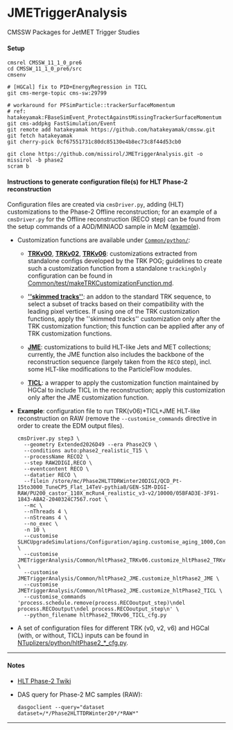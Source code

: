 JMETriggerAnalysis
==================

CMSSW Packages for JetMET Trigger Studies

#### Setup
```shell
cmsrel CMSSW_11_1_0_pre6
cd CMSSW_11_1_0_pre6/src
cmsenv

# [HGCal] fix to PID+EnergyRegression in TICL
git cms-merge-topic cms-sw:29799

# workaround for PFSimParticle::trackerSurfaceMomentum
# ref: hatakeyamak:FBaseSimEvent_ProtectAgainstMissingTrackerSurfaceMomentum
git cms-addpkg FastSimulation/Event
git remote add hatakeyamak https://github.com/hatakeyamak/cmssw.git
git fetch hatakeyamak
git cherry-pick 0cf67551731c80dc85130e4b8ec73c8f44d53cb0

git clone https://github.com/missirol/JMETriggerAnalysis.git -o missirol -b phase2
scram b
```

#### Instructions to generate configuration file(s) for HLT Phase-2 reconstruction

Configuration files are created via `cmsDriver.py`,
adding (HLT) customizations to the Phase-2 Offline reconstruction;
for an example of a `cmsDriver.py` for the Offline reconstruction (RECO step)
can be found from the setup commands of a AOD/MINIAOD sample in McM
([example](https://cms-pdmv.cern.ch/mcm/public/restapi/requests/get_setup/TSG-Phase2HLTTDRWinter20RECOMiniAOD-00010)).

* Customization functions are available under
  [`Common/python/`](https://github.com/missirol/JMETriggerAnalysis/tree/phase2/Common/python):

  - [**TRKv00**](https://github.com/missirol/JMETriggerAnalysis/blob/phase2/Common/python/hltPhase2_TRKv00.py#L3),
    [**TRKv02**](https://github.com/missirol/JMETriggerAnalysis/blob/phase2/Common/python/hltPhase2_TRKv02.py#L3),
    [**TRKv06**](https://github.com/missirol/JMETriggerAnalysis/blob/phase2/Common/python/hltPhase2_TRKv06.py#L3):
    customizations extracted from standalone configs developed by the TRK POG;
    guidelines to create such a customization function
    from a standalone `trackingOnly` configuration can be found in
    [Common/test/makeTRKCustomizationFunction.md](https://github.com/missirol/JMETriggerAnalysis/blob/phase2/Common/test/makeTRKCustomizationFunction.md).

  - [**''skimmed tracks''**](https://github.com/missirol/JMETriggerAnalysis/blob/phase2/Common/python/hltPhase2_skimmedTracks.py#L3):
    an addon to the standard TRK sequence,
    to select a subset of tracks based on their compatibility
    with the leading pixel vertices.
    If using one of the TRK customization functions,
    apply the ''skimmed tracks'' customization only after the TRK customization function;
    this function can be applied after any of TRK customization functions.

  - [**JME**](https://github.com/missirol/JMETriggerAnalysis/blob/phase2/Common/python/hltPhase2_JME.py#L13):
    customizations to build HLT-like Jets and MET collections;
    currently, the JME function also includes the backbone of
    the reconstruction sequence (largely taken from the `RECO` step),
    incl. some HLT-like modifications to the ParticleFlow modules.

  - [**TICL**](https://github.com/missirol/JMETriggerAnalysis/blob/phase2/Common/python/hltPhase2_JME.py#L885):
    a wrapper to apply the customization function maintained
    by HGCal to include TICL in the reconstruction;
    apply this customization only after the JME customization function.

* **Example**: configuration file to run TRK(v06)+TICL+JME HLT-like reconstruction on RAW
  (remove the `--customise_commands` directive in order to create the EDM output files).
  ```shell
  cmsDriver.py step3 \
    --geometry Extended2026D49 --era Phase2C9 \
    --conditions auto:phase2_realistic_T15 \
    --processName RECO2 \
    --step RAW2DIGI,RECO \
    --eventcontent RECO \
    --datatier RECO \
    --filein /store/mc/Phase2HLTTDRWinter20DIGI/QCD_Pt-15to3000_TuneCP5_Flat_14TeV-pythia8/GEN-SIM-DIGI-RAW/PU200_castor_110X_mcRun4_realistic_v3-v2/10000/05BFAD3E-3F91-1843-ABA2-2040324C7567.root \
    --mc \
    --nThreads 4 \
    --nStreams 4 \
    --no_exec \
    -n 10 \
    --customise SLHCUpgradeSimulations/Configuration/aging.customise_aging_1000,Configuration/DataProcessing/Utils.addMonitoring \
    --customise JMETriggerAnalysis/Common/hltPhase2_TRKv06.customize_hltPhase2_TRKv06 \
    --customise JMETriggerAnalysis/Common/hltPhase2_JME.customize_hltPhase2_JME \
    --customise JMETriggerAnalysis/Common/hltPhase2_JME.customize_hltPhase2_TICL \
    --customise_commands 'process.schedule.remove(process.RECOoutput_step)\ndel process.RECOoutput\ndel process.RECOoutput_step\n' \
    --python_filename hltPhase2_TRKv06_TICL_cfg.py
  ```

* A set of configuration files for different TRK (v0, v2, v6) and HGCal (with, or without, TICL) inputs can be found in
  [NTuplizers/python/hltPhase2_*_cfg.py](https://github.com/missirol/JMETriggerAnalysis/tree/phase2/NTuplizers/python).

---------

#### Notes

 * [HLT Phase-2 Twiki](https://twiki.cern.ch/twiki/bin/viewauth/CMS/HighLevelTriggerPhase2)

 * DAS query for Phase-2 MC samples (RAW):
   ```shell
   dasgoclient --query="dataset dataset=/*/Phase2HLTTDRWinter20*/*RAW*"
   ```

---------
